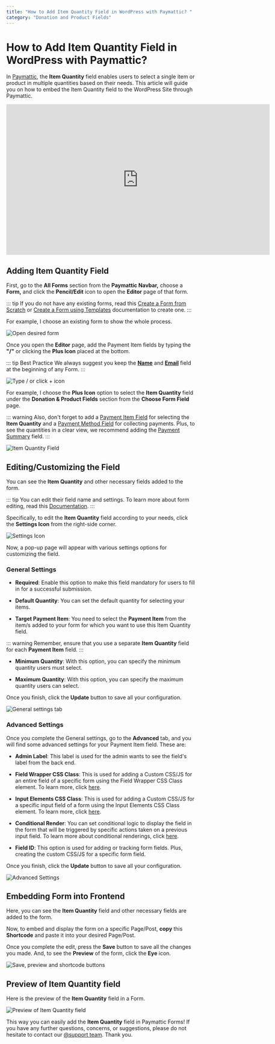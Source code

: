 ```yaml
---
title: "How to Add Item Quantity Field in WordPress with Paymattic? "
category: "Donation and Product Fields"
---
```

# How to Add Item Quantity Field in WordPress with Paymattic?

In [Paymattic](https://paymattic.com/), the **Item Quantity** field enables users to select a single item or product in multiple quantities based on their needs. This article will guide you on how to embed the Item Quantity field to the WordPress Site through Paymattic.

<iframe width="700" height="400" src="https://www.youtube.com/embed/V2oqvWw6Jhs?list=PLXpD0vT4thWH80g5e9wYnoBMgEqUXbr53" title="Item Quantity Field Tutorial" frameborder="0" allow="accelerometer; autoplay; clipboard-write; encrypted-media; gyroscope; picture-in-picture" allowfullscreen></iframe>

## Adding Item Quantity Field


First, go to the **All Forms** section from the **Paymattic Navbar,** choose a **Form,** and click the **Pencil/Edit** icon to open the **Editor** page of that form.

::: tip
If you do not have any existing forms, read this [Create a Form from Scratch](/form-editor/how-to-create-a-form-from-scratch-with-paymattic) or [Create a Form using Templates](/form-editor/simple-form-templates) documentation to create one.
:::

For example, I choose an existing form to show the whole process.

![Open desired form](/images/donation-and-product-fields/how-to-add-item-quantity-field-in-wordpress-with-paymattic/1.-Open-desired-form-2-scaled.webp)

Once you open the **Editor** page, add the Payment Item fields by typing the **"/"** or clicking the **Plus Icon** placed at the bottom.

::: tip Best Practice
We always suggest you keep the [**Name**](/general-input-fields/how-to-use-general-form-input-fields-in-wordpress-with-paymattic#_1-name-field) and [**Email**](/general-input-fields/how-to-use-general-form-input-fields-in-wordpress-with-paymattic#_2-email-field) field at the beginning of any Form.
:::

![Type / or click + icon](/images/donation-and-product-fields/how-to-add-item-quantity-field-in-wordpress-with-paymattic/2.-Type-or-click-icon-2.webp)

For example, I choose the **Plus Icon** option to select the **Item Quantity** field under the **Donation & Product Fields** section from the **Choose Form Field** page.

::: warning
Also, don't forget to add a [Payment Item Field](/donation-and-product-fields/how-to-add-payment-item-fields-in-wordpress-with-paymattic) for selecting the **Item Quantity** and a [Payment Method Field](/general-input-fields/how-to-use-the-payment-method-fields-section) for collecting payments. Plus, to see the quantities in a clear view, we recommend adding the [Payment Summary](/donation-and-product-fields/add-payment-summary-field-in-forms) field.
:::

![Item Quantity Field](/images/donation-and-product-fields/how-to-add-item-quantity-field-in-wordpress-with-paymattic/3.-Item-Quantity-Field.webp)

## Editing/Customizing the Field

You can see the **Item Quantity** and other necessary fields added to the form.

::: tip
You can edit their field name and settings. To learn more about form editing, read this [Documentation](/form-editor/how-to-edit-forms-in-wordpress-with-paymattic).
:::

Specifically, to edit the **Item Quantity** field according to your needs, click the **Settings Icon** from the right-side corner.

![Settings Icon](/images/donation-and-product-fields/how-to-add-item-quantity-field-in-wordpress-with-paymattic/4.-Settings-Icon-2.webp)

Now, a pop-up page will appear with various settings options for customizing the field.

### General Settings 


- **Required**: Enable this option to make this field mandatory for users to fill in for a successful submission.

- **Default Quantity**: You can set the default quantity for selecting your items.

- **Target Payment Item**: You need to select the **Payment Item** from the item/s added to your form for which you want to use this Item Quantity field.

::: warning
Remember, ensure that you use a separate **Item Quantity** field for each **Payment Item** field.
:::

- **Minimum Quantity**: With this option, you can specify the minimum quantity users must select.

- **Maximum Quantity**: With this option, you can specify the maximum quantity users can select.

Once you finish, click the **Update** button to save all your configuration.

![General settings tab](/images/donation-and-product-fields/how-to-add-item-quantity-field-in-wordpress-with-paymattic/5.-General-settings-tab.webp)

### Advanced Settings 

Once you complete the General settings, go to the **Advanced** tab, and you will find some advanced settings for your Payment Item field. These are:

- **Admin Label**: This label is used for the admin wants to see the field's label from the back end.

- **Field Wrapper CSS Class**: This is used for adding a Custom CSS/JS for an entire field of a specific form using the Field Wrapper CSS Class element. To learn more, click [here](/form-settings/how-to-create-custom-css-js-in-wordpress-with-paymattic).

- **Input Elements CSS Class**: This is used for adding a Custom CSS/JS for a specific input field of a form using the Input Elements CSS Class element. To learn more, click [here](/form-settings/how-to-create-custom-css-js-in-wordpress-with-paymattic).

- **Conditional Render**: You can set conditional logic to display the field in the form that will be triggered by specific actions taken on a previous input field. To learn more about conditional renderings, click [here](/form-editor/how-to-use-conditional-logic-in-form-fields-with-paymattic).

- **Field ID**: This option is used for adding or tracking form fields. Plus, creating the custom CSS/JS for a specific form field.

Once you finish, click the **Update** button to save all your configuration.

![Advanced Settings](/images/donation-and-product-fields/how-to-add-item-quantity-field-in-wordpress-with-paymattic/6.-Advanced-Settings.webp)

## Embedding Form into Frontend

Here, you can see the **Item Quantity** field and other necessary fields are added to the form.

Now, to embed and display the form on a specific Page/Post, **copy** this **Shortcode** and paste it into your desired Page/Post.

Once you complete the edit, press the **Save** button to save all the changes you made. And, to see the **Preview** of the form, click the **Eye** icon.

![Save, preview and shortcode buttons](/images/donation-and-product-fields/how-to-add-item-quantity-field-in-wordpress-with-paymattic/7.-Save-preview-and-shortcode-buttons.webp)

## Preview of Item Quantity field

Here is the preview of the **Item Quantity** field in a Form.

![Preview of Item Quantity field](/images/donation-and-product-fields/how-to-add-item-quantity-field-in-wordpress-with-paymattic/8.-Preview-of-Item-Quantity-field.webp)

This way you can easily add the **Item Quantity** field in Paymattic Forms!
If you have any further questions, concerns, or suggestions, please do not hesitate to contact our [@support team](https://wpmanageninja.com/support-tickets/). Thank you.